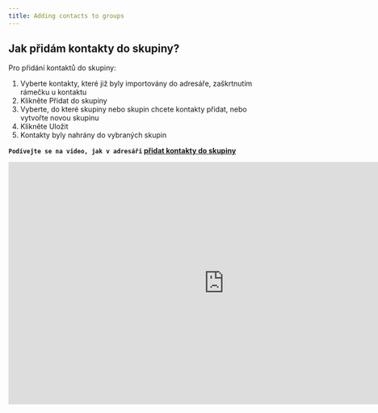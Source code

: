 ```yaml
---
title: Adding contacts to groups
---
```


## Jak přidám kontakty do skupiny?
Pro přidání kontaktů do skupiny:
1.	Vyberte kontakty, které již byly importovány do adresáře, zaškrtnutím rámečku u kontaktu
2.	Klikněte Přidat do skupiny
3.	Vyberte, do které skupiny nebo skupin chcete kontakty přidat, nebo vytvořte novou skupinu
4.	Klikněte Uložit
5.	Kontakty byly nahrány do vybraných skupin

**`Podívejte se na video, jak v adresáři` [přidat kontakty do skupiny](https://www.youtube.com/watch?v=vSwVIPL0dRU&t=0s&index=4&list=PL3m8jKRwlM0t2fjpTTQTZLq8qCyOEPP7N)**

<iframe width="854" height="480" src="https://www.youtube.com/embed/vSwVIPL0dRU?list=PL3m8jKRwlM0t2fjpTTQTZLq8qCyOEPP7N" frameborder="0" allow="autoplay; encrypted-media" allowfullscreen></iframe>
